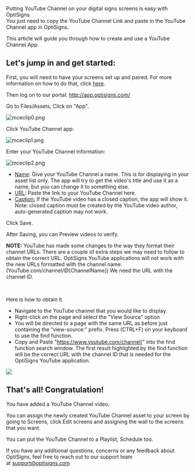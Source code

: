 <p>Putting YouTube Channel on your digital signs screens is easy with OptiSigns.<br>You just need to copy the YouTube Channel Link and paste in the YouTube Channel app in OptiSigns.</p>
<p>This article will guide you through how to create and use a YouTube Channel App.</p>
<h2 id="h_01HE15SFYC69JAFQGE0ZWQ3HNN" class="rich-content-viewer_headerTwo__3f-vr rich-content-viewer_elementSpacing__208Ie blog-post-title-font _3aQMT _2J4pr css-x4x4qs rich-content-viewer_left__2p1aK _158eo _3_7DB"><strong>Let's jump in and get started:</strong></h2>
<p class="rich-content-viewer_text__XzvDs rich-content-viewer_elementSpacing__208Ie _3_7DB blog-post-text-font blog-post-text-color rich-content-viewer_left__2p1aK _158eo _3_7DB">First, you will need to have your screens set up and paired. For more information on how to do that, click <a class="link-viewer_link__2qJYG blog-link-hashtag-color y_1_u" href="https://www.optisigns.com/blog/how-to-set-up-digital-signs-with-optisigns-and-amazon-fire-tv" target="_blank" rel="noopener noreferrer">here</a>.</p>
<p class="rich-content-viewer_text__XzvDs rich-content-viewer_elementSpacing__208Ie _3_7DB blog-post-text-font blog-post-text-color rich-content-viewer_left__2p1aK _158eo _3_7DB">Then log on to our portal: <a class="link-viewer_link__2qJYG blog-link-hashtag-color y_1_u" href="http://app.optisigns.com/" target="_top" rel="noreferrer">http://app.optisigns.com/</a></p>
<p class="rich-content-viewer_text__XzvDs rich-content-viewer_elementSpacing__208Ie _3_7DB blog-post-text-font blog-post-text-color rich-content-viewer_left__2p1aK _158eo _3_7DB">Go to Files/Assets, Click on "App".</p>
<p class="rich-content-viewer_text__XzvDs rich-content-viewer_elementSpacing__208Ie _3_7DB blog-post-text-font blog-post-text-color rich-content-viewer_left__2p1aK _158eo _3_7DB"><img src="https://support.optisigns.com/hc/article_attachments/360102767333" alt="mceclip0.png"></p>
<p class="rich-content-viewer_text__XzvDs rich-content-viewer_elementSpacing__208Ie _3_7DB blog-post-text-font blog-post-text-color rich-content-viewer_left__2p1aK _158eo _3_7DB">Click YouTube Channel app:</p>
<p class="rich-content-viewer_text__XzvDs rich-content-viewer_elementSpacing__208Ie _3_7DB blog-post-text-font blog-post-text-color rich-content-viewer_left__2p1aK _158eo _3_7DB"><img src="https://support.optisigns.com/hc/article_attachments/1500001754981" alt="mceclip1.png"></p>
<p class="rich-content-viewer_text__XzvDs rich-content-viewer_elementSpacing__208Ie _3_7DB blog-post-text-font blog-post-text-color rich-content-viewer_left__2p1aK _158eo _3_7DB">Enter your YouTube Channel information:</p>
<p class="rich-content-viewer_text__XzvDs rich-content-viewer_elementSpacing__208Ie _3_7DB blog-post-text-font blog-post-text-color rich-content-viewer_left__2p1aK _158eo _3_7DB"><img src="https://support.optisigns.com/hc/article_attachments/360102767413" alt="mceclip2.png"></p>
<ul>
<li class="rich-content-viewer_elementSpacing__208Ie">
<u>Name</u>: Give your YouTube Channel a name. This is for displaying in your asset list only. The app will try to get the video's title and use it as a name, but you can change it to something else.</li>
<li class="rich-content-viewer_elementSpacing__208Ie">
<u>URL</u>: Paste the link to your YouTube Channel here.</li>
<li>
<u>Caption:</u> If the YouTube video has a closed caption, the app will show it. Note: closed caption must be created by the YouTube video author, auto-generated caption may not work.</li>
</ul>
<p>Click Save.</p>
<p>After Saving, you can Preview videos to verify.</p>
<p><strong>NOTE:</strong> YouTube has made some changes to the way they format their channel URLs. There are a couple of extra steps we may need to follow to obtain the correct URL. OptiSigns YouTube applications will not work with the new URLs formatted with the channel name. (YouTube.com/channel/@[ChannelName]) We need the URL with the channel ID. </p>
<p> </p>
<p>Here is how to obtain it. </p>
<ul>
<li>Navigate to the YouTube channel that you would like to display.</li>
<li>Right-click on the page and select the "View Source" option </li>
<li>You will be directed to a page with the same URL as before just containing the "view-source:" prefix. Press (CTRL+F) on your keyboard to use the find function. </li>
<li>Copy and Paste "<a class="c-link" href="https://www.youtube.com/channel/" target="_blank" rel="noopener noreferrer" data-stringify-link="https://www.youtube.com/channel/" data-sk="tooltip_parent" aria-describedby="sk-tooltip-9534">https://www.youtube.com/channel/</a>" into the find function search window. The first result highlighted by the find function will be the correct URL with the channel ID that is needed for the OptiSigns YouTube application. </li>
</ul>
<p><img src="https://support.optisigns.com/hc/article_attachments/22433440153747"></p>
<h2 id="h_01HE15SFYCKTQ738Z22KAAS4CK"><strong>That's all! Congratulation!</strong></h2>
<p>You have added a YouTube Channel video.</p>
<p>You can assign the newly created YouTube Channel asset to your screen by going to Screens, click Edit screens and assigning the wall to the screens that you want.</p>
<p>You can put the YouTube Channel to a Playlist, Schedule too.</p>
<p>If you have any additional questions, concerns or any feedback about OptiSigns, feel free to reach out to our support team at <a href="mailto:support@optisigns.com" target="_self">support@optisigns.com</a></p>